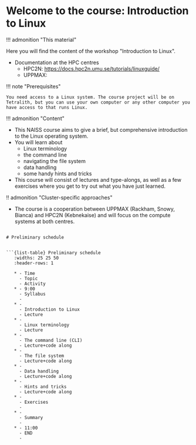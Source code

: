 # Welcome to the course: Introduction to Linux

!!! admonition "This material"
   
   Here you will find the content of the workshop "Introduction to Linux". 
   
   - Documentation at the HPC centres 
      - HPC2N: https://docs.hpc2n.umu.se/tutorials/linuxguide/
      - UPPMAX: 

!!! note "Prerequisites"

    You need access to a Linux system. The course project will be on Tetralith, but you can use your own computer or any other computer you have access to that runs Linux. 

!!! admonition "Content"

   - This NAISS course aims to give a brief, but comprehensive introduction to the Linux operating system.
   - You will learn about
      - Linux terminology
      - the command line
      - navigating the file system
      - data handling
      - some handy hints and tricks 
   - This course will consist of lectures and type-alongs, as well as a few exercises where you get to try out what you have just learned.    

!! admonition "Cluster-specific approaches"

   - The course is a cooperation between UPPMAX (Rackham, Snowy, Bianca) and HPC2N (Kebnekaise) and will focus on the compute systems at both centres. 
```

# Preliminary schedule


```{list-table} Preliminary schedule
   :widths: 25 25 50
   :header-rows: 1

   * - Time
     - Topic
     - Activity
   * - 9:00
     - Syllabus 
     -
   * - 
     - Introduction to Linux
     - Lecture
   * - 
     - Linux terminology
     - Lecture
   * - 
     - The command line (CLI)  
     - Lecture+code along
   * - 
     - The file system
     - Lecture+code along
   * - 
     - Data handling
     - Lecture+code along
   * - 
     - Hints and tricks  
     - Lecture+code along
   * - 
     - Exercises
     - 
   * - 
     - Summary
     - 
   * - 11:00
     - END
     -
  ```  
